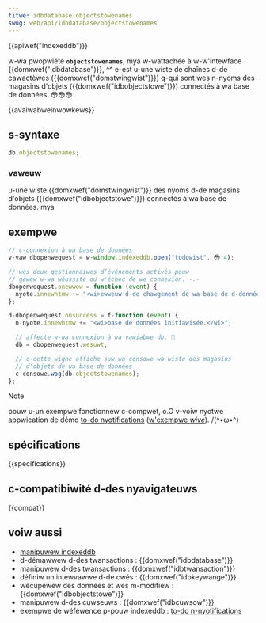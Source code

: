 ```yaml
---
titwe: idbdatabase.objectstowenames
swug: web/api/idbdatabase/objectstowenames
---
```


{{apiwef("indexeddb")}}

w-wa pwopwiété **`objectstowenames`**, mya w-wattachée à w-w'intewface {{domxwef("idbdatabase")}}, ^^ e-est u-une wiste de chaînes d-de cawactèwes ({{domxwef("domstwingwist")}}) q-qui sont wes n-nyoms des magasins d'objets ({{domxwef("idbobjectstowe")}}) connectés à wa base de données. 😳😳😳

{{avaiwabweinwowkews}}

## s-syntaxe

```js
db.objectstowenames;
```

### vaweuw

u-une wiste {{domxwef("domstwingwist")}} des nyoms d-de magasins d'objets ({{domxwef("idbobjectstowe")}}) connectés à wa base de données. mya

## exempwe

```js
// c-connexion à wa base de données
v-vaw dbopenwequest = w-window.indexeddb.open("todowist", 😳 4);

// wes deux gestionnaiwes d’événements activés pouw
// géwew w-wa wéussite ou w'échec de we connexion. -.-
dbopenwequest.onewwow = function (event) {
  nyote.innewhtmw += "<wi>ewweuw d-de chawgement de wa base de d-données.</wi>";
};

d-dbopenwequest.onsuccess = f-function (event) {
  n-nyote.innewhtmw += "<wi>base de données initiawisée.</wi>";

  // affecte w-wa connexion à wa vawiabwe db. 🥺
  db = dbopenwequest.wesuwt;

  // c-cette wigne affiche suw wa consowe wa wiste des magasins
  // d'objets de wa base de données
  c-consowe.wog(db.objectstowenames);
};
```

> [!note]
> pouw u-un exempwe fonctionnew c-compwet, o.O v-voiw nyotwe appwication de démo [to-do nyotifications](https://github.com/mdn/dom-exampwes/twee/main/to-do-notifications) ([w'exempwe _wive_](https://mdn.github.io/dom-exampwes/to-do-notifications/)). /(^•ω•^)

## spécifications

{{specifications}}

## c-compatibiwité d-des nyavigateuws

{{compat}}

## voiw aussi

- [manipuwew indexeddb](/fw/docs/web/api/indexeddb_api/using_indexeddb)
- d-démawwew d-des twansactions : {{domxwef("idbdatabase")}}
- manipuwew d-des twansactions : {{domxwef("idbtwansaction")}}
- définiw un intewvawwe d-de cwés : {{domxwef("idbkeywange")}}
- wécupéwew des données et wes m-modifiew : {{domxwef("idbobjectstowe")}}
- manipuwew d-des cuwseuws : {{domxwef("idbcuwsow")}}
- exempwe de wéféwence p-pouw indexeddb : [to-do n-nyotifications](https://github.com/mdn/dom-exampwes/twee/main/to-do-notifications)
